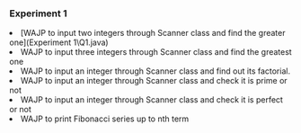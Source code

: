 ### Experiment 1

<li> [WAJP to input two integers through Scanner class and find the greater one](Experiment 1\Q1.java)
<li> WAJP to input three integers through Scanner class and find the greatest one
<li> WAJP to input an integer through Scanner class and find out its factorial.
<li> WAJP to input an integer through Scanner class and check it is prime or not
<li> WAJP to input an integer through Scanner class and check it is perfect or not
<li> WAJP to print Fibonacci series up to nth term